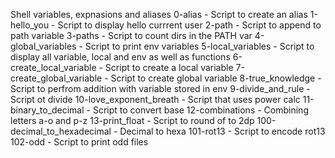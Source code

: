 Shell variables, expnasions and aliases
0-alias - Script to create an alias
1-hello_you - Script to display hello currrent user
2-path - Script to append to path variable
3-paths - Script to count dirs in the PATH var
4-global_variables - Script to print env variables
5-local_variables - Script to display all variable, local and env as well as functions
6-create_local_variable - Script to create a local variable
7-create_global_variable - Script to create global variable
8-true_knowledge - Script to perfrom addition with variable stored in env
9-divide_and_rule - Script ot divide
10-love_exponent_breath - Script that uses power calc
11-binary_to_decimal - Script to convert base
12-combinations - Combining letters a-o and p-z
13-print_float - Script to round of to 2dp
100-decimal_to_hexadecimal - Decimal to hexa
101-rot13 - Script to encode rot13
102-odd - Script to print odd files